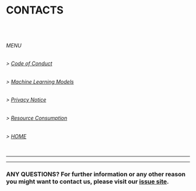 # CONTACTS
<pre>


</pre>
###### MENU

###### > [Code of Conduct](CODE_OF_CONDUCT.md)
###### > [Machine Learning Models](ML.md)
###### > [Privacy Notice](PRIVACY_NOTICE.md)
###### > [Resource Consumption](RESOURCE_CONSUMPTION.md)
###### > [HOME](index.md)

<pre>
</pre>

---
---

### ANY QUESTIONS? For further information or any other reason you might want to contact us, please visit our [issue site](https://github.com/hm-sAIn/sAIn/issues).
